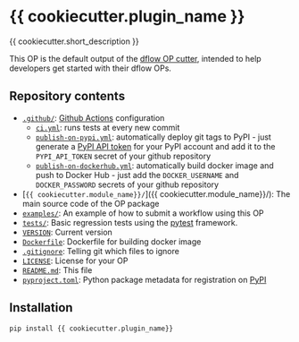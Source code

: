 # {{ cookiecutter.plugin_name }}

{{ cookiecutter.short_description }}

This OP is the default output of the
[dflow OP cutter](https://github.com/deepmodeling/dflow-op-cutter),
intended to help developers get started with their dflow OPs.

## Repository contents

* [`.github/`](.github/): [Github Actions](https://github.com/features/actions) configuration
  * [`ci.yml`](.github/workflows/ci.yml): runs tests at every new commit
  * [`publish-on-pypi.yml`](.github/workflows/publish-on-pypi.yml): automatically deploy git tags to PyPI - just generate a [PyPI API token](https://pypi.org/help/#apitoken) for your PyPI account and add it to the `PYPI_API_TOKEN` secret of your github repository
  * [`publish-on-dockerhub.yml`](.github/workflows/publish-on-dockerhub.yml): automatically build docker image and push to Docker Hub - just add the `DOCKER_USERNAME` and `DOCKER_PASSWORD` secrets of your github repository
* [`{{ cookiecutter.module_name}}/`]({{ cookiecutter.module_name}}/): The main source code of the OP package
* [`examples/`](examples/): An example of how to submit a workflow using this OP
* [`tests/`](tests/): Basic regression tests using the [pytest](https://docs.pytest.org/en/latest/) framework.
* [`VERSION`](VERSION): Current version
* [`Dockerfile`](Dockerfile): Dockerfile for building docker image
* [`.gitignore`](.gitignore): Telling git which files to ignore
* [`LICENSE`](LICENSE): License for your OP
* [`README.md`](README.md): This file
* [`pyproject.toml`](pyproject.toml): Python package metadata for registration on [PyPI](https://pypi.org/)

## Installation

```shell
pip install {{ cookiecutter.plugin_name}}
```
